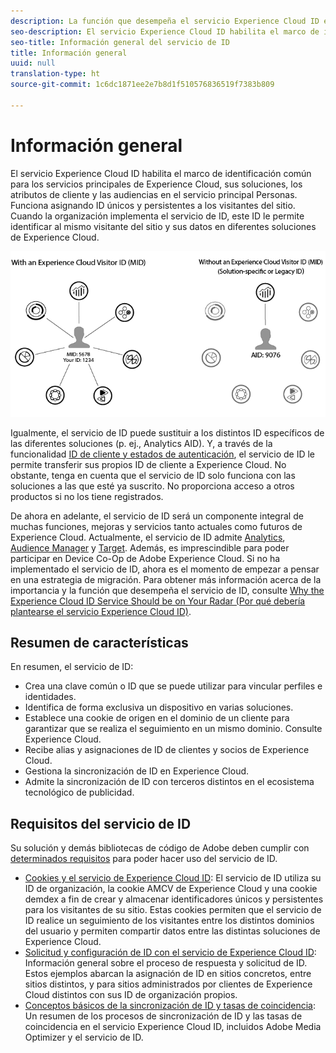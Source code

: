 ```yaml
---
description: La función que desempeña el servicio Experience Cloud ID en Adobe Experience Cloud.
seo-description: El servicio Experience Cloud ID habilita el marco de identificación común para los servicios principales de Experience Cloud, sus soluciones, los atributos de cliente y las audiencias en el servicio principal Personas.
seo-title: Información general del servicio de ID
title: Información general
uuid: null
translation-type: ht
source-git-commit: 1c6dc1871ee2e7b8d1f510576836519f7383b809

---
```



# Información general

El servicio Experience Cloud ID habilita el marco de identificación común para los servicios principales de Experience Cloud, sus soluciones, los atributos de cliente y las audiencias en el servicio principal Personas. Funciona asignando ID únicos y persistentes a los visitantes del sitio. Cuando la organización implementa el servicio de ID, este ID le permite identificar al mismo visitante del sitio y sus datos en diferentes soluciones de Experience Cloud.

![](assets/ecid.png)

Igualmente, el servicio de ID puede sustituir a los distintos ID específicos de las diferentes soluciones (p. ej., Analytics AID). Y, a través de la funcionalidad [ID de cliente y estados de autenticación](/help/mcvid-reference/mcvid-authenticated-state.md), el servicio de ID le permite transferir sus propios ID de cliente a Experience Cloud. No obstante, tenga en cuenta que el servicio de ID solo funciona con las soluciones a las que esté ya suscrito. No proporciona acceso a otros productos si no los tiene registrados.

De ahora en adelante, el servicio de ID será un componente integral de muchas funciones, mejoras y servicios tanto actuales como futuros de Experience Cloud. Actualmente, el servicio de ID admite [Analytics](http://www.adobe.com/es/marketing-cloud/web-analytics.html), [Audience Manager](http://www.adobe.com/es/marketing-cloud/data-management-platform.html) y [Target](http://www.adobe.com/es/marketing-cloud/testing-targeting.html). Además, es imprescindible para poder participar en Device Co-Op de Adobe Experience Cloud. Si no ha implementado el servicio de ID, ahora es el momento de empezar a pensar en una estrategia de migración. Para obtener más información acerca de la importancia y la función que desempeña el servicio de ID, consulte [Why the Experience Cloud ID Service Should be on Your Radar (Por qué debería plantearse el servicio Experience Cloud ID)](http://blogs.adobe.com/digitalmarketing/analytics/why-new-adobe-marketing-cloud-id-service-should-be-on-your-radar/).

## Resumen de características

En resumen, el servicio de ID:

* Crea una clave común o ID que se puede utilizar para vincular perfiles e identidades.
* Identifica de forma exclusiva un dispositivo en varias soluciones.
* Establece una cookie de origen en el dominio de un cliente para garantizar que se realiza el seguimiento en un mismo dominio. Consulte Experience Cloud.
* Recibe alias y asignaciones de ID de clientes y socios de Experience Cloud.
* Gestiona la sincronización de ID en Experience Cloud.
* Admite la sincronización de ID con terceros distintos en el ecosistema tecnológico de publicidad.

## Requisitos del servicio de ID

Su solución y demás bibliotecas de código de Adobe deben cumplir con [determinados requisitos](/help/mcvid-reference/mcvid-requirements.md) para poder hacer uso del servicio de ID.

* [Cookies y el servicio de Experience Cloud ID](mcvid-cookies.md): El servicio de ID utiliza su ID de organización, la cookie AMCV de Experience Cloud y una cookie demdex a fin de crear y almacenar identificadores únicos y persistentes para los visitantes de su sitio. Estas cookies permiten que el servicio de ID realice un seguimiento de los visitantes entre los distintos dominios del usuario y permiten compartir datos entre las distintas soluciones de Experience Cloud.
* [Solicitud y configuración de ID con el servicio de Experience Cloud ID](mcvid-id-request.md): Información general sobre el proceso de respuesta y solicitud de ID. Estos ejemplos abarcan la asignación de ID en sitios concretos, entre sitios distintos, y para sitios administrados por clientes de Experience Cloud distintos con sus ID de organización propios.
* [Conceptos básicos de la sincronización de ID y tasas de coincidencia](mcvid-match-rates.md): Un resumen de los procesos de sincronización de ID y las tasas de coincidencia en el servicio Experience Cloud ID, incluidos Adobe Media Optimizer y el servicio de ID.